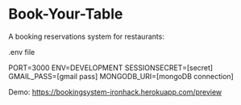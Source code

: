 # Book-Your-Table

A booking reservations system for restaurants:

.env file

PORT=3000
ENV=DEVELOPMENT
SESSIONSECRET=[secret]
GMAIL_PASS=[gmail pass]
MONGODB_URI=[mongoDB connection]



Demo: https://bookingsystem-ironhack.herokuapp.com/preview

